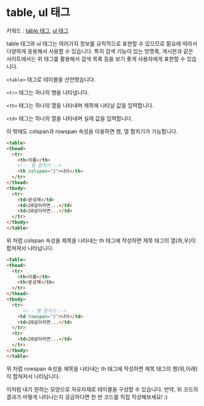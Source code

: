 # table, ul 태그
키워드 : [table 태그](https://www.w3schools.com/html/html_tables.asp), [ul 태그](https://www.w3schools.com/html/html_lists.asp)

table 태그와 ul 태그는 여러가지 정보를 규칙적으로 표현할 수 있으므로 필요에 따라서 다양하게 응용해서 사용할 수 있습니다. 특히 검색 기능이 있는 방명록, 게시판과 같은 사이트에서는 위 태그를 활용해서 검색 목록 등을 보기 좋게 사용자에게 표현할 수 있습니다.

`<table>` 태그로 테이블을 선언했습니다.

`<tr>` 태그는 하나의 행을 나타냅니다.

`<th>` 태그는 하나의 열을 나타내며 제목에 나타날 값을 입력합니다.

`<td>` 태그는 하나의 열을 나타내며 실제 값을 입력합니다.

이 밖에도 colspan과 rowspan 속성을 이용하면 행, 열 합치기가 가능합니다.

```html
<table>
<thead>
  <tr>
    <th>이름</th>
    <!-- 열 합치기 -->
    <th colspan="2">나이</th>
  </tr>
</thead>
<tbody>
  <tr>
    <td>문성재</td>
    <td>20살이라면...</td>
    <td>20살이라면...</td>
  </tr>
</tbody>
</table>
```
위 처럼 colspan 속성을 제목을 나타내는 th 태그에 작성하면 제목 태그의 열(좌,우)이 합쳐져서 나타납니다.
```html
<table>
<thead>
  <tr>
    <th>이름</th>
    <th>문성재</th>
  </tr>
</thead>
<tbody>
  <tr>
      <!-- 행 합치기 -->
    <td rowspan="2">나이</td>
    <td>20살이라면...</td>
  </tr>
  <tr>
    <td>20살이라면...</td>
  </tr>
</tbody>
</table>
```
위 처럼 rowspan 속성을 제목을 나타내는 th 태그에 작성하면 제목 태그의 행(위,아래)이 합쳐져서 나타납니다. 

이처럼 내가 원하는 모양으로 자유자재로 테이블을 구성할 수 있습니다. 만약, 위 코드의 결과가 어떻게 나타나는지 궁금하다면 한 번 코드를 직접 작성해보세요! :)